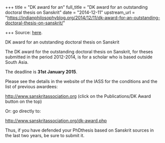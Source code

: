 +++
title = "DK award for an"
full_title = "DK award for an outstanding doctoral thesis on Sanskrit"
date = "2014-12-11"
upstream_url = "https://indianphilosophyblog.org/2014/12/11/dk-award-for-an-outstanding-doctoral-thesis-on-sanskrit/"

+++
Source: [here](https://indianphilosophyblog.org/2014/12/11/dk-award-for-an-outstanding-doctoral-thesis-on-sanskrit/).

DK award for an outstanding doctoral thesis on Sanskrit

The DK award for the outstanding doctoral thesis on Sanskrit, for theses
submitted in the period 2012-2014, is for a scholar who is based outside
South Asia.

The deadline is **31st January 2015**.

Please see the details in the website of the IASS for the conditions and
the list of previous awardees:

http://www.sanskritassociation.org (click on the Publications/DK Award
button on the top)

Or: go directly to:

http://www.sanskritassociation.org/dk-award.php

Thus, if you have defended your PhDthesis based on Sanskrit sources in
the last two years, be sure to submit it.

